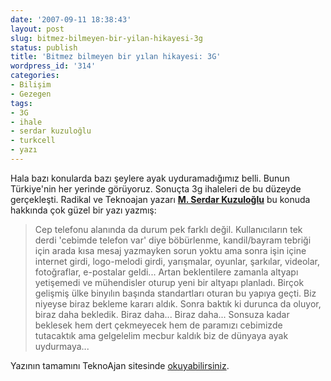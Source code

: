 ```yaml
---
date: '2007-09-11 18:38:43'
layout: post
slug: bitmez-bilmeyen-bir-yilan-hikayesi-3g
status: publish
title: 'Bitmez bilmeyen bir yılan hikayesi: 3G'
wordpress_id: '314'
categories:
- Bilişim
- Gezegen
tags:
- 3G
- ihale
- serdar kuzuloğlu
- turkcell
- yazı
---
```


Hala bazı konularda bazı şeylere ayak uyduramadığımız belli. Bunun Türkiye'nin her yerinde görüyoruz. Sonuçta 3g ihaleleri de bu düzeyde gerçekleşti. Radikal ve Teknoajan yazarı **[M. Serdar Kuzuloğlu](http://tr.wikipedia.org/wiki/Mehmet_Serdar_Kuzulo%C4%9Flu)** bu konuda hakkında çok güzel bir yazı yazmış:



> Cep telefonu alanında da durum pek farklı değil. Kullanıcıların tek derdi 'cebimde telefon var' diye böbürlenme, kandil/bayram tebriği için arada kısa mesaj yazmayken sorun yoktu ama sonra işin içine internet girdi, logo-melodi girdi, yarışmalar, oyunlar, şarkılar, videolar, fotoğraflar, e-postalar geldi... Artan beklentilere zamanla altyapı yetişemedi ve mühendisler oturup yeni bir altyapı planladı. Birçok gelişmiş ülke binyılın başında standartları oturan bu yapıya geçti. Biz niyeyse biraz bekleme kararı aldık. Sonra baktık ki durunca da oluyor, biraz daha bekledik. Biraz daha... Biraz daha... Sonsuza kadar beklesek hem dert çekmeyecek hem de paramızı cebimizde tutacaktık ama gelgelelim mecbur kaldık biz de dünyaya ayak uydurmaya...




Yazının tamamını TeknoAjan sitesinde [okuyabilirsiniz](http://teknoajan.com/yeni-3g-ihalesi-ne-zaman-yazar_1621.html).
